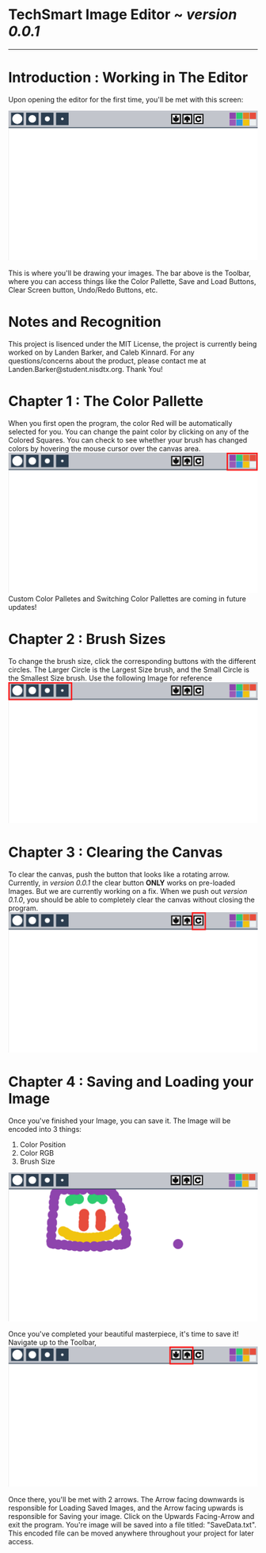 # TechSmart Image Editor ~ *version 0.0.1*
-------------------------
# Introduction : Working in The Editor
<p>Upon opening the editor for the first time, you'll be met with this screen:</p>

![Base Editor](Images/Base_Editor.png "Base_Editor")

<p>This is where you'll be drawing your images. The bar above is the Toolbar, where you can access things like the Color Pallette, Save and Load Buttons, Clear Screen button, Undo/Redo Buttons, etc.</p>

# Notes and Recognition
<p>This project is lisenced under the MIT License, the project is currently being worked on by Landen Barker, and Caleb Kinnard. For any questions/concerns about the product, please contact me at Landen.Barker@student.nisdtx.org. Thank You!</p>

# Chapter 1 : The Color Pallette
When you first open the program, the color Red will be automatically selected for you. You can change the paint color by clicking on any of the Colored Squares. You can check to see whether your brush has changed colors by hovering the mouse cursor over the canvas area.
![Color Pallette](Images/Color_Pallette.png "Color_Editor")
Custom Color Palletes and Switching Color Pallettes are coming in future updates!

# Chapter 2 : Brush Sizes
To change the brush size, click the corresponding buttons with the different circles. The Larger Circle is the Largest Size brush, and the Small Circle is the Smallest Size brush. Use the following Image for reference
![Brush Sizing](Images/Brush_Sizes.png "Color_Editor")

# Chapter 3 : Clearing the Canvas
To clear the canvas, push the button that looks like a rotating arrow. Currently, in *version 0.0.1* the clear button **ONLY** works on pre-loaded Images. But we are currently working on a fix. When we push out *version 0.1.0*, you should be able to completely clear the canvas without closing the program.
![Clearing Canvas](Images/Clear_Canvas.png "Clear_Canvas")

# Chapter 4 : Saving and Loading your Image
Once you've finished your Image, you can save it. The Image will be encoded into 3 things:
1. Color Position
2. Color RGB
3. Brush Size

![Simple Drawing](Images/Jelly_Blob.png "Jelly_Blob")

Once you've completed your beautiful masterpiece, it's time to save it! Navigate up to the Toolbar,
![Save_Load](Images/Up_Down_Arrows.png "Up_Down_Arrows")

Once there, you'll be met with 2 arrows. The Arrow facing downwards is responsible for Loading Saved Images, and the Arrow facing upwards is responsible for Saving your image. Click on the Upwards Facing-Arrow and exit the program. You're image will be saved into a file titled: "SaveData.txt".
This encoded file can be moved anywhere throughout your project for later access. 
